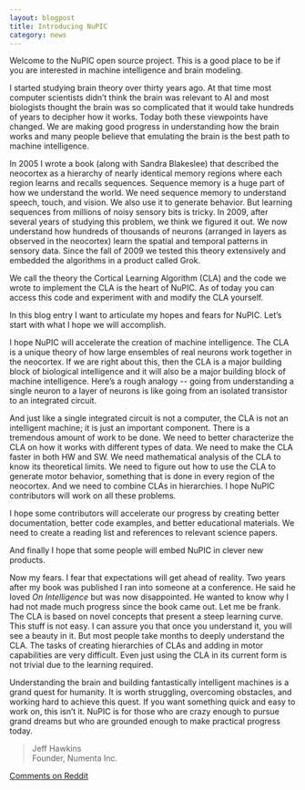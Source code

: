 ```yaml
---
layout: blogpost
title: Introducing NuPIC
category: news
---
```


Welcome to the NuPIC open source project.  This is a good place to be if you are interested in machine intelligence and brain modeling.

I started studying brain theory over thirty years ago.  At that time most computer scientists didn’t think the brain was relevant to AI and most biologists thought the brain was so complicated that it would take hundreds of years to decipher how it works.  Today both these viewpoints have changed.  We are making good progress in understanding how the brain works and many people believe that emulating the brain is the best path to machine intelligence.

In 2005 I wrote a book (along with Sandra Blakeslee) that described the neocortex as a hierarchy of nearly identical memory regions where each region learns and recalls sequences.   Sequence memory is a huge part of how we understand the world.  We need sequence memory to understand speech, touch, and vision.  We also use it to generate behavior.  But learning sequences from millions of noisy sensory bits is tricky.  In 2009, after several years of studying this problem, we think we figured it out.  We now understand how hundreds of thousands of neurons (arranged in layers as observed in the neocortex) learn the spatial and temporal patterns in sensory data.  Since the fall of 2009 we tested this theory extensively and embedded the algorithms in a product called Grok.

We call the theory the Cortical Learning Algorithm (CLA) and the code we wrote to implement the CLA is the heart of NuPIC.  As of today you can access this code and experiment with and modify the CLA yourself.

In this blog entry I want to articulate my hopes and fears for NuPIC.  Let’s start with what I hope we will accomplish.

I hope NuPIC will accelerate the creation of machine intelligence.  The CLA is a unique theory of how large ensembles of real neurons work together in the neocortex.  If we are right about this, then the CLA is a major building block of biological intelligence and it will also be a major building block of machine intelligence.  Here’s a rough analogy -- going from understanding a single neuron to a layer of neurons is like going from an isolated transistor to an integrated circuit.

And just like a single integrated circuit is not a computer, the CLA is not an intelligent machine; it is just an important component.  There is a tremendous amount of work to be done.  We need to better characterize the CLA on how it works with different types of data.  We need to make the CLA faster in both HW and SW.  We need mathematical analysis of the CLA to know its theoretical limits.  We need to figure out how to use the CLA to generate motor behavior, something that is done in every region of the neocortex.  And we need to combine CLAs in hierarchies.  I hope NuPIC contributors will work on all these problems.

I hope some contributors will accelerate our progress by creating better documentation, better code examples, and better educational materials.   We need to create a reading list and references to relevant science papers.

And finally I hope that some people will embed NuPIC in clever new products.

Now my fears.  I fear that expectations will get ahead of reality.  Two years after my book was published I ran into someone at a conference.  He said he loved *On Intelligence* but was now disappointed.  He wanted to know why I had not made much progress since the book came out.  Let me be frank.  The CLA is based on novel concepts that present a steep learning curve.  This stuff is not easy.  I can assure you that once you understand it, you will see a beauty in it.  But most people take months to deeply understand the CLA.  The tasks of creating hierarchies of CLAs and adding in motor capabilities are very difficult.  Even just using the CLA in its current form is not trivial due to the learning required.

Understanding the brain and building fantastically intelligent machines is a grand quest for humanity.  It is worth struggling, overcoming obstacles, and working hard to achieve this quest.  If you want something quick and easy to work on, this isn’t it.  NuPIC is for those who are crazy enough to pursue grand dreams but who are grounded enough to make practical progress today.



> Jeff Hawkins <br/>
> Founder, Numenta Inc.

[Comments on Reddit](http://www.reddit.com/r/MachineLearning/comments/1fl96e/introducing_the_numenta_platform_for_intelligent/)
